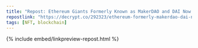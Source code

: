 ```yaml
---
title: "Repost: Ethereum Giants Formerly Known as MakerDAO and DAI Now on Solana - Decrypt"
repostlink: "https://decrypt.co/292323/ethereum-formerly-makerdao-dai-now-solana"
tags: [NFT, blockchain]
---
```


{% include embed/linkpreview-repost.html %}
